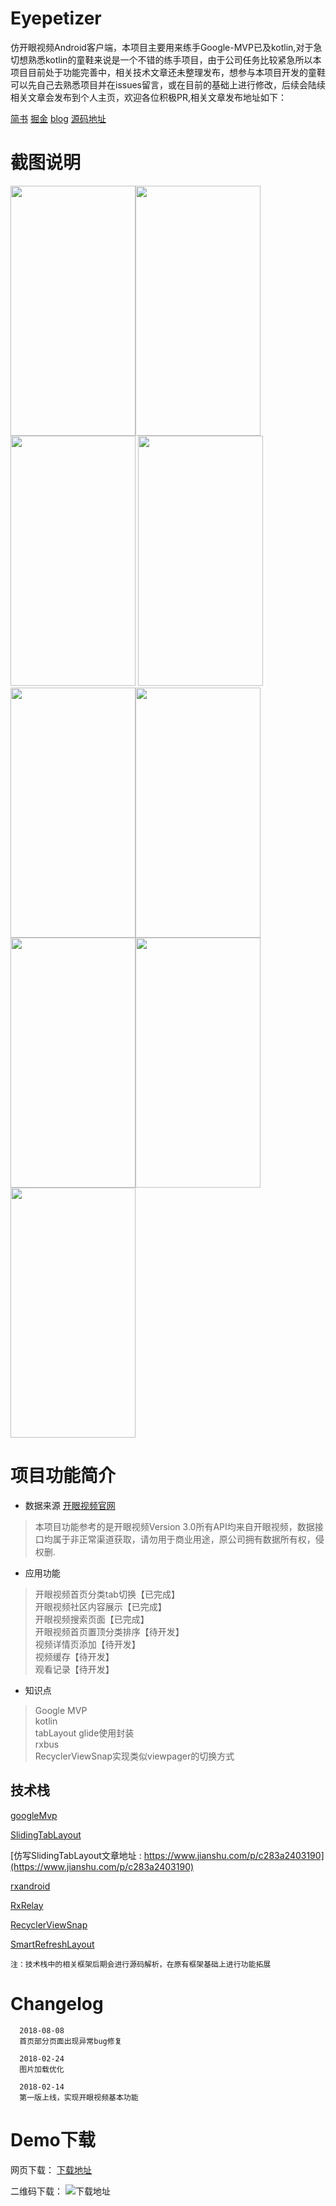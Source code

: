 # Eyepetizer

仿开眼视频Android客户端，本项目主要用来练手Google-MVP已及kotlin,对于急切想熟悉kotlin的童鞋来说是一个不错的练手项目，由于公司任务比较紧急所以本项目目前处于功能完善中，相关技术文章还未整理发布，想参与本项目开发的童鞋可以先自己去熟悉项目并在issues留言，或在目前的基础上进行修改，后续会陆续相关文章会发布到个人主页，欢迎各位积极PR,相关文章发布地址如下：

[简书](https://www.jianshu.com/u/e687a486a27c)
[掘金](https://juejin.im/user/57102c3c71cfe40067537379/posts)
[blog](http://liuzheng.space/#blog)
[源码地址](https://github.com/momentslz/Eyepetizer)


# 截图说明
<img width="200" height="400" src="https://github.com/momentslz/Eyepetizer/blob/master/img/shouye-faxian.png?raw=true"/><img width="200" height="400" src="https://github.com/momentslz/Eyepetizer/blob/master/img/shouye-guanggao.png?raw=true"/><img width="200" height="400" src="https://github.com/momentslz/Eyepetizer/blob/master/img/shouye-tuijian.png?raw=true"/>
<img width="200" height="400" src="https://github.com/momentslz/Eyepetizer/blob/master/img/guanzhu.png?raw=true"/><img width="200" height="400" src="https://github.com/momentslz/Eyepetizer/blob/master/img/sousuo-error.png?raw=true"/><img width="200" height="400" src="https://github.com/momentslz/Eyepetizer/blob/master/img/sousuo-succ.png?raw=true"/>
<img width="200" height="400" src="https://github.com/momentslz/Eyepetizer/blob/master/img/sousuo.png?raw=true"/><img width="200" height="400" src="https://github.com/momentslz/Eyepetizer/blob/master/img/tongzhi.png?raw=true"/><img width="200" height="400" src="https://github.com/momentslz/Eyepetizer/blob/master/img/wode.png?raw=true"/>

# 项目功能简介
* 数据来源 [开眼视频官网](http://www.kaiyanapp.com/)

> 本项目功能参考的是开眼视频Version 3.0所有API均来自开眼视频，数据接口均属于非正常渠道获取，请勿用于商业用途，原公司拥有数据所有权，侵权删.

* 应用功能

> 开眼视频首页分类tab切换【已完成】  
  开眼视频社区内容展示【已完成】    
  开眼视频搜索页面【已完成】     
  开眼视频首页置顶分类排序【待开发】   
  视频详情页添加【待开发】   
  视频缓存【待开发】   
  观看记录【待开发】
  
* 知识点

> Google MVP   
  kotlin   
  tabLayout
  glide使用封装   
  rxbus   
  RecyclerViewSnap实现类似viewpager的切换方式   
  
  
## 技术栈

[googleMvp](https://github.com/googlesamples/android-architecture)

[SlidingTabLayout](https://github.com/H07000223/FlycoTabLayout/blob/master/README_CN.md)

[仿写SlidingTabLayout文章地址 : https://www.jianshu.com/p/c283a2403190](https://www.jianshu.com/p/c283a2403190)

[rxandroid](https://github.com/ReactiveX/RxAndroid)

[RxRelay](https://github.com/JakeWharton/RxRelay)

[RecyclerViewSnap](https://github.com/rubensousa/RecyclerViewSnap)

[SmartRefreshLayout](https://github.com/scwang90/SmartRefreshLayout)

```
注：技术栈中的相关框架后期会进行源码解析，在原有框架基础上进行功能拓展
```

# Changelog

```
  2018-08-08
  首页部分页面出现异常bug修复

  2018-02-24   
  图片加载优化   
  
  2018-02-14   
  第一版上线，实现开眼视频基本功能 
```

# Demo下载

网页下载：
[下载地址](https://www.pgyer.com/O4Pf)

二维码下载：
![下载地址](https://www.pgyer.com/app/qrcode/O4Pf)